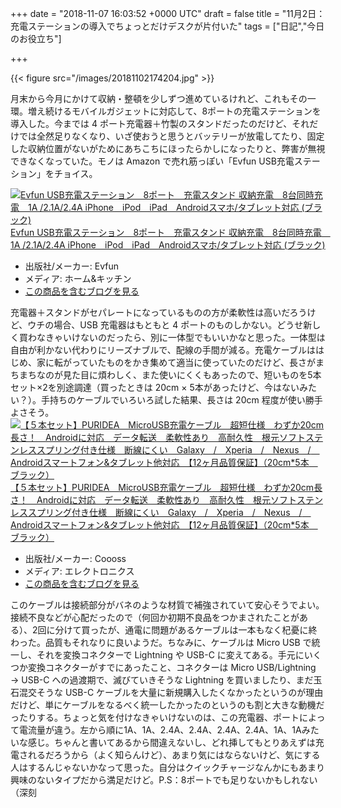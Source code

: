 
+++
date = "2018-11-07 16:03:52 +0000 UTC"
draft = false
title = "11月2日：充電ステーションの導入でちょっとだけデスクが片付いた"
tags = ["日記","今日のお役立ち"]

+++


{{< figure src="/images/20181102174204.jpg"  >}}

月末から今月にかけて収納・整頓を少しずつ進めているけれど、これもその一環。増え続けるモバイルガジェットに対応して、8ポートの充電ステーションを導入した。今までは 4 ポート充電器＋竹製のスタンドだったのだけど、それだけでは全然足りなくなり、いざ使おうと思うとバッテリーが放電してたり、固定した収納位置がないがためにあちこちにほったらかしになったりと、弊害が無視できなくなっていた。モノは Amazon で売れ筋っぽい「Evfun USB充電ステーション」をチョイス。<div class="hatena-asin-detail"><a href="http://www.amazon.co.jp/exec/obidos/ASIN/B078JHV33W/bestylesnet-22/"><img src="https://images-fe.ssl-images-amazon.com/images/I/510KTty7ccL._SL160_.jpg" class="hatena-asin-detail-image" alt="Evfun USB充電ステーション　8ポート　充電スタンド 収納充電　8台同時充電　1A /2.1A/2.4A iPhone　iPod　iPad　Androidスマホ/タブレット対応 (ブラック)" title="Evfun USB充電ステーション　8ポート　充電スタンド 収納充電　8台同時充電　1A /2.1A/2.4A iPhone　iPod　iPad　Androidスマホ/タブレット対応 (ブラック)"/></a><div class="hatena-asin-detail-info"><a href="http://www.amazon.co.jp/exec/obidos/ASIN/B078JHV33W/bestylesnet-22/">Evfun USB充電ステーション　8ポート　充電スタンド 収納充電　8台同時充電　1A /2.1A/2.4A iPhone　iPod　iPad　Androidスマホ/タブレット対応 (ブラック)</a><ul><li><span class="hatena-asin-detail-label">出版社/メーカー:</span> Evfun</li><li><span class="hatena-asin-detail-label">メディア:</span> ホーム&amp;キッチン</li><li><a href="http://d.hatena.ne.jp/asin/B078JHV33W/bestylesnet-22" target="_blank">この商品を含むブログを見る</a></li></ul></div><div class="hatena-asin-detail-foot"></div></div>充電器＋スタンドがセパレートになっているものの方が柔軟性は高いだろうけど、ウチの場合、USB 充電器はもともと 4 ポートのものしかない。どうせ新しく買わなきゃいけないのだったら、別に一体型でもいいかなと思った。一体型は自由が利かない代わりにリーズナブルで、配線の手間が減る。充電ケーブルははじめ、家に転がっていたものをかき集めて適当に使っていたのだけど、長さがまちまちなのが見た目に煩わしく、また使いにくくもあったので、短いものを5本セット×2を別途調達（買ったときは 20cm × 5本があったけど、今はないみたい？）。手持ちのケーブルでいろいろ試した結果、長さは 20cm 程度が使い勝手よさそう。<div class="hatena-asin-detail"><a href="http://www.amazon.co.jp/exec/obidos/ASIN/B0784S7LWM/bestylesnet-22/"><img src="https://images-fe.ssl-images-amazon.com/images/I/51YIt3EdR8L._SL160_.jpg" class="hatena-asin-detail-image" alt="【５本セット】PURIDEA　MicroUSB充電ケーブル　超短仕様　わずか20cm長さ！　Androidに対応　データ転送　柔軟性あり　高耐久性　根元ソフトステンレススプリング付き仕様　断線にくい　Galaxy　/　Xperia　/　Nexus　/　Androidスマートフォン&amp;タブレット他対応　【12ヶ月品質保証】（20cm*5本　ブラック）" title="【５本セット】PURIDEA　MicroUSB充電ケーブル　超短仕様　わずか20cm長さ！　Androidに対応　データ転送　柔軟性あり　高耐久性　根元ソフトステンレススプリング付き仕様　断線にくい　Galaxy　/　Xperia　/　Nexus　/　Androidスマートフォン&amp;タブレット他対応　【12ヶ月品質保証】（20cm*5本　ブラック）"/></a><div class="hatena-asin-detail-info"><a href="http://www.amazon.co.jp/exec/obidos/ASIN/B0784S7LWM/bestylesnet-22/">【５本セット】PURIDEA　MicroUSB充電ケーブル　超短仕様　わずか20cm長さ！　Androidに対応　データ転送　柔軟性あり　高耐久性　根元ソフトステンレススプリング付き仕様　断線にくい　Galaxy　/　Xperia　/　Nexus　/　Androidスマートフォン&amp;タブレット他対応　【12ヶ月品質保証】（20cm*5本　ブラック）</a><ul><li><span class="hatena-asin-detail-label">出版社/メーカー:</span> Coooss</li><li><span class="hatena-asin-detail-label">メディア:</span> エレクトロニクス</li><li><a href="http://d.hatena.ne.jp/asin/B0784S7LWM/bestylesnet-22" target="_blank">この商品を含むブログを見る</a></li></ul></div><div class="hatena-asin-detail-foot"></div></div>このケーブルは接続部分がバネのような材質で補強されていて安心そうでよい。接続不良などが心配だったので（何回か初期不良品をつかまされたことがある）、2回に分けて買ったが、通電に問題があるケーブルは一本もなく杞憂に終わった。品質もそれなりに良いようだ。ちなみに、ケーブルは Micro USB で統一し、それを変換コネクターで Lightning や USB-C に変えてある。手元にいくつか変換コネクターがすでにあったこと、コネクターは Micro USB/Lightning → USB-C への過渡期で、滅びていきそうな Lightning を買いましたり、まだ玉石混交そうな USB-C ケーブルを大量に新規購入したくなかったというのが理由だけど、単にケーブルをなるべく統一したかったのというのも割と大きな動機だったりする。ちょっと気を付けなきゃいけないのは、この充電器、ポートによって電流量が違う。左から順に1A、1A、2.4A、2.4A、2.4A、2.4A、1A、1Aみたいな感じ。ちゃんと書いてあるから間違えないし、どれ挿してもとりあえずは充電されるだろうから（よく知らんけど）、あまり気にはならないけど、気にする人はするんじゃないかなって思った。自分はクイックチャージなんかにもあまり興味のないタイプだから満足だけど。P.S：8ポートでも足りないかもしれない（深刻


